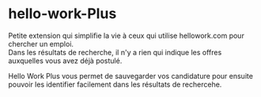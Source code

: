 # hello-work-Plus

Petite extension qui simplifie la vie à ceux qui utilise hellowork.com pour chercher un emploi.  
Dans les résultats de recherche, il n'y a rien qui indique les offres auxquelles vous avez déjà postulé.

Hello Work Plus vous permet de sauvegarder vos candidature pour ensuite pouvoir les identifier facilement 
dans les résultats de rechercehe.


